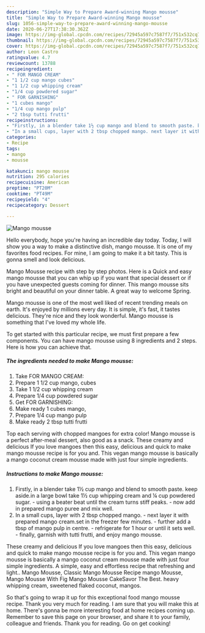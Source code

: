 ```yaml
---
description: "Simple Way to Prepare Award-winning Mango mousse"
title: "Simple Way to Prepare Award-winning Mango mousse"
slug: 1056-simple-way-to-prepare-award-winning-mango-mousse
date: 2020-06-27T17:38:30.362Z
image: https://img-global.cpcdn.com/recipes/72945a597c7587f7/751x532cq70/mango-mousse-recipe-main-photo.jpg
thumbnail: https://img-global.cpcdn.com/recipes/72945a597c7587f7/751x532cq70/mango-mousse-recipe-main-photo.jpg
cover: https://img-global.cpcdn.com/recipes/72945a597c7587f7/751x532cq70/mango-mousse-recipe-main-photo.jpg
author: Leon Castro
ratingvalue: 4.7
reviewcount: 13788
recipeingredient:
- " FOR MANGO CREAM"
- "1 1/2 cup mango cubes"
- "1 1/2 cup whipping cream"
- "1/4 cup powdered sugar"
- " FOR GARNISHING"
- "1 cubes mango"
- "1/4 cup mango pulp"
- "2 tbsp tutti frutti"
recipeinstructions:
- "Firstly, in a blender take 1½ cup mango and blend to smooth paste. keep aside.in a large bowl take 1½ cup whipping cream and ¼ cup powdered sugar. using a beater beat until the cream turns stiff peaks. now add in prepared mango puree and mix well."
- "In a small cups, layer with 2 tbsp chopped mango. next layer it with prepared mango cream.set in the freezer few minutes.  further add a tbsp of mango pulp in centre. refrigerate for 1 hour or until it sets well. finally, garnish with tutti frutti, and enjoy mango mousse."
categories:
- Recipe
tags:
- mango
- mousse

katakunci: mango mousse 
nutrition: 295 calories
recipecuisine: American
preptime: "PT20M"
cooktime: "PT49M"
recipeyield: "4"
recipecategory: Dessert

---
```



![Mango mousse](https://img-global.cpcdn.com/recipes/72945a597c7587f7/751x532cq70/mango-mousse-recipe-main-photo.jpg)

Hello everybody, hope you're having an incredible day today. Today, I will show you a way to make a distinctive dish, mango mousse. It is one of my favorites food recipes. For mine, I am going to make it a bit tasty. This is gonna smell and look delicious.

Mango Mousse recipe with step by step photos. Here is a Quick and easy mango mousse that you can whip up if you want that special dessert or if you have unexpected guests coming for dinner. This mango mousse sits bright and beautiful on your dinner table. A great way to welcome Spring.

Mango mousse is one of the most well liked of recent trending meals on earth. It's enjoyed by millions every day. It is simple, it's fast, it tastes delicious. They're nice and they look wonderful. Mango mousse is something that I've loved my whole life.


To get started with this particular recipe, we must first prepare a few components. You can have mango mousse using 8 ingredients and 2 steps. Here is how you can achieve that.

<!--inarticleads1-->

##### The ingredients needed to make Mango mousse:

1. Take  FOR MANGO CREAM:
1. Prepare 1 1/2 cup mango, cubes
1. Take 1 1/2 cup whipping cream
1. Prepare 1/4 cup powdered sugar
1. Get  FOR GARNISHING:
1. Make ready 1 cubes mango,
1. Prepare 1/4 cup mango pulp
1. Make ready 2 tbsp tutti frutti


Top each serving with chopped mangoes for extra color! Mango mousse is a perfect after-meal dessert, also good as a snack. These creamy and delicious If you love mangoes then this easy, delicious and quick to make mango mousse recipe is for you and. This vegan mango mousse is basically a mango coconut cream mousse made with just four simple ingredients. 

<!--inarticleads2-->

##### Instructions to make Mango mousse:

1. Firstly, in a blender take 1½ cup mango and blend to smooth paste. keep aside.in a large bowl take 1½ cup whipping cream and ¼ cup powdered sugar. - using a beater beat until the cream turns stiff peaks. - now add in prepared mango puree and mix well.
1. In a small cups, layer with 2 tbsp chopped mango. - next layer it with prepared mango cream.set in the freezer few minutes.  - further add a tbsp of mango pulp in centre. - refrigerate for 1 hour or until it sets well. - finally, garnish with tutti frutti, and enjoy mango mousse.


These creamy and delicious If you love mangoes then this easy, delicious and quick to make mango mousse recipe is for you and. This vegan mango mousse is basically a mango coconut cream mousse made with just four simple ingredients. A simple, easy and effortless recipe that refreshing and light.. Mango Mousse, Classic Mango Mousse Recipe mango Mousse, Mango Mousse With Fig Mango Mousse CakeSavor The Best. heavy whipping cream, sweetened flaked coconut, mangos. 

So that's going to wrap it up for this exceptional food mango mousse recipe. Thank you very much for reading. I am sure that you will make this at home. There's gonna be more interesting food at home recipes coming up. Remember to save this page on your browser, and share it to your family, colleague and friends. Thank you for reading. Go on get cooking!
